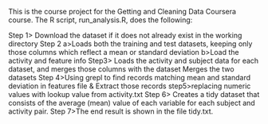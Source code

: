 This is the course project for the Getting and Cleaning Data Coursera course. The R script, run_analysis.R, does the following:

Step 1> Download the dataset if it does not already exist in the working directory
Step 2 a>Loads both the training and test datasets, keeping only those columns which reflect a mean or standard deviation
            b>Load the activity and feature info
Step3> Loads the activity and subject data for each dataset, and merges those columns with the dataset
Merges the two datasets
Step 4>Using grepl to find records matching mean and standard deviation in features file & Extract those records
step5>replacing numeric values with lookup value from activity.txt
Step 6> Creates a tidy dataset that consists of the average (mean) value of each variable for each subject and activity pair.
Step 7>The end result is shown in the file tidy.txt.